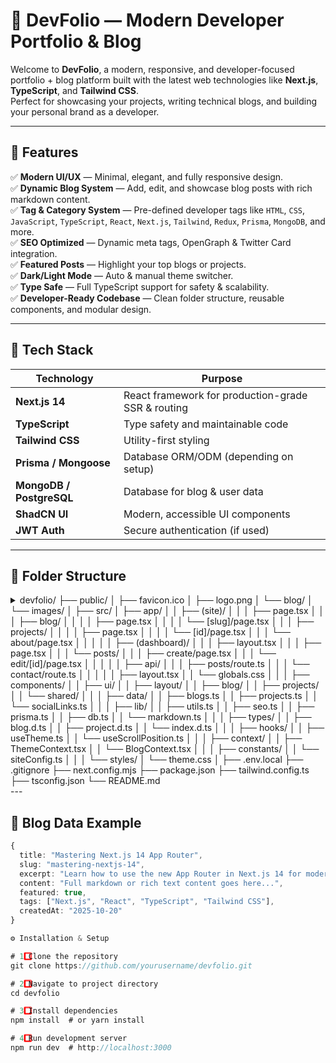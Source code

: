 # 🚀 DevFolio — Modern Developer Portfolio & Blog

Welcome to **DevFolio**, a modern, responsive, and developer-focused portfolio + blog platform built with the latest web technologies like **Next.js**, **TypeScript**, and **Tailwind CSS**.  
Perfect for showcasing your projects, writing technical blogs, and building your personal brand as a developer.

---

## 🌟 Features

✅ **Modern UI/UX** — Minimal, elegant, and fully responsive design.  
✅ **Dynamic Blog System** — Add, edit, and showcase blog posts with rich markdown content.  
✅ **Tag & Category System** — Pre-defined developer tags like `HTML`, `CSS`, `JavaScript`, `TypeScript`, `React`, `Next.js`, `Tailwind`, `Redux`, `Prisma`, `MongoDB`, and more.  
✅ **SEO Optimized** — Dynamic meta tags, OpenGraph & Twitter Card integration.  
✅ **Featured Posts** — Highlight your top blogs or projects.  
✅ **Dark/Light Mode** — Auto & manual theme switcher.  
✅ **Type Safe** — Full TypeScript support for safety & scalability.  
✅ **Developer-Ready Codebase** — Clean folder structure, reusable components, and modular design.

---

## 🧩 Tech Stack

| Technology | Purpose |
|-------------|----------|
| **Next.js 14** | React framework for production-grade SSR & routing |
| **TypeScript** | Type safety and maintainable code |
| **Tailwind CSS** | Utility-first styling |
| **Prisma / Mongoose** | Database ORM/ODM (depending on setup) |
| **MongoDB / PostgreSQL** | Database for blog & user data |
| **ShadCN UI** | Modern, accessible UI components |
| **JWT Auth** | Secure authentication (if used) |

---

## 🧱 Folder Structure

<details>
  <summary>
    devfolio/
├── public/
│   ├── favicon.ico
│   ├── logo.png
│   └── blog/
│       └── images/
│
├── src/
│   ├── app/
│   │   ├── (site)/
│   │   │   ├── page.tsx
│   │   │   ├── blog/
│   │   │   │   ├── page.tsx
│   │   │   │   └── [slug]/page.tsx
│   │   │   ├── projects/
│   │   │   │   ├── page.tsx
│   │   │   │   └── [id]/page.tsx
│   │   │   └── about/page.tsx
│   │   │
│   │   ├── (dashboard)/
│   │   │   ├── layout.tsx
│   │   │   ├── page.tsx
│   │   │   └── posts/
│   │   │       ├── create/page.tsx
│   │   │       └── edit/[id]/page.tsx
│   │   │
│   │   ├── api/
│   │   │   ├── posts/route.ts
│   │   │   └── contact/route.ts
│   │   │
│   │   ├── layout.tsx
│   │   └── globals.css
│   │
│   ├── components/
│   │   ├── ui/
│   │   ├── layout/
│   │   ├── blog/
│   │   ├── projects/
│   │   └── shared/
│   │
│   ├── data/
│   │   ├── blogs.ts
│   │   ├── projects.ts
│   │   └── socialLinks.ts
│   │
│   ├── lib/
│   │   ├── utils.ts
│   │   ├── seo.ts
│   │   ├── prisma.ts
│   │   ├── db.ts
│   │   └── markdown.ts
│   │
│   ├── types/
│   │   ├── blog.d.ts
│   │   ├── project.d.ts
│   │   └── index.d.ts
│   │
│   ├── hooks/
│   │   ├── useTheme.ts
│   │   └── useScrollPosition.ts
│   │
│   ├── context/
│   │   ├── ThemeContext.tsx
│   │   └── BlogContext.tsx
│   │
│   ├── constants/
│   │   └── siteConfig.ts
│   │
│   └── styles/
│       └── theme.css
│
├── .env.local
├── .gitignore
├── next.config.mjs
├── package.json
├── tailwind.config.ts
├── tsconfig.json
└── README.md

  </summary>
</details>
---

## 📝 Blog Data Example

```ts
{
  title: "Mastering Next.js 14 App Router",
  slug: "mastering-nextjs-14",
  excerpt: "Learn how to use the new App Router in Next.js 14 for modern web apps.",
  content: "Full markdown or rich text content goes here...",
  featured: true,
  tags: ["Next.js", "React", "TypeScript", "Tailwind CSS"],
  createdAt: "2025-10-20"
}

⚙️ Installation & Setup

# 1️⃣ Clone the repository
git clone https://github.com/yourusername/devfolio.git

# 2️⃣ Navigate to project directory
cd devfolio

# 3️⃣ Install dependencies
npm install  # or yarn install

# 4️⃣ Run development server
npm run dev  # http://localhost:3000
